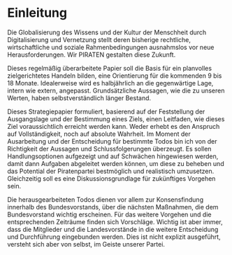 # Einleitung

Die Globalisierung des Wissens und der Kultur der Menschheit durch Digitalisierung und Vernetzung stellt deren bisherige rechtliche, wirtschaftliche und soziale Rahmenbedingungen ausnahmslos vor neue Herausforderungen. Wir PIRATEN gestalten diese Zukunft.

Dieses regelmäßig überarbeitete Papier soll die Basis für ein planvolles zielgerichtetes Handeln bilden, eine Orientierung für die kommenden 9 bis 18 Monate. Idealerweise wird es halbjährlich an die gegenwärtige Lage, intern wie extern, angepasst. Grundsätzliche Aussagen, wie die zu unseren Werten, haben selbstverständlich länger Bestand.

Dieses Strategiepapier formuliert, basierend auf der Feststellung der Ausgangslage und der Bestimmung eines Ziels, einen Leitfaden, wie dieses Ziel voraussichtlich erreicht werden kann. Weder erhebt es den Anspruch auf Vollständigkeit, noch auf absolute Wahrheit. Im Moment der Ausarbeitung und der Entscheidung für bestimmte Todos bin ich von der Richtigkeit der Aussagen und Schlussfolgerungen überzeugt. Es sollen Handlungsoptionen aufgezeigt und auf Schwächen hingewiesen werden, damit dann Aufgaben abgeleitet werden können, um diese zu beheben und das Potential der Piratenpartei bestmöglich und realistisch umzusetzen. Gleichzeitig soll es eine Diskussionsgrundlage für zukünftiges Vorgehen sein.

Die herausgearbeiteten Todos dienen vor allem zur Konsensfindung innerhalb des Bundesvorstands, über die nächsten Maßnahmen, die dem Bundesvorstand wichtig erscheinen. Für das weitere Vorgehen und die entsprechenden Zeiträume finden sich Vorschläge. Wichtig ist aber immer, dass die Mitglieder und die Landesvorstände in die weitere Entscheidung und Durchführung eingebunden werden. Dies ist nicht explizit ausgeführt, versteht sich aber von selbst, im Geiste unserer Partei.

